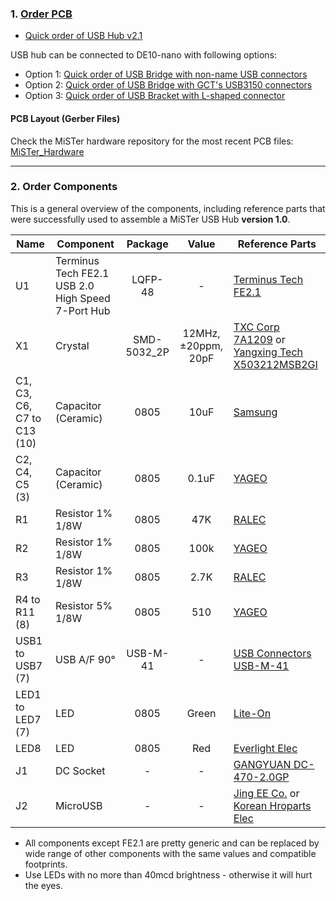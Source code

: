 ### 1. [Order PCB](https://www.pcbway.com/setinvite.aspx?inviteid=43024)

  * [Quick order of USB Hub v2.1](https://www.pcbway.com/project/shareproject/7_port_USB_Hub_v2_1_for_MiSTer.html)

USB hub can be connected to DE10-nano with following options:
  * Option 1: [Quick order of USB Bridge with non-name USB connectors](https://www.pcbway.com/project/shareproject/USB_Bridge_board_for_MiSTer.html)
  * Option 2: [Quick order of USB Bridge with GCT's USB3150 connectors](https://www.pcbway.com/project/shareproject/USB_Bridge_with_USB3150_connectors_for_MiSTer.html)
  * Option 3: [Quick order of USB Bracket with L-shaped connector](https://www.pcbway.com/project/shareproject/USB_Bracket_board_for_MiSTer_v1_1.html)

#### PCB Layout (Gerber Files)
Check the MiSTer hardware repository for the most recent PCB files: [MiSTer_Hardware](https://github.com/MiSTer-devel/Hardware_MiSTer)


------

### 2. Order Components

This is a general overview of the components, including reference parts that were successfully used to assemble a MiSTer USB Hub <b>version 1.0</b>.

| Name | Component | Package | Value | Reference Parts |
|---|---|:---:|:---:|---|
| U1 | Terminus Tech FE2.1 USB 2.0 High Speed 7-Port Hub | LQFP-48 | - | [Terminus Tech FE2.1](https://lcsc.com/product-detail/USB_FE2-1_C39693.html) |
| X1 | Crystal | SMD-5032_2P | 12MHz, ±20ppm, 20pF | [TXC Corp 7A1209](https://lcsc.com/product-detail/SMD-Crystals_XTAL-G5032-2-12M-20pF-20ppm-20-70_C90883.html) or [Yangxing Tech X503212MSB2GI ](https://lcsc.com/product-detail/SMD-Crystals_YSX530GA-12MHZ-20PF-10PPM-40-85_C112573.html) |
| C1, C3, C6, C7 to C13 (10) | Capacitor (Ceramic) | 0805 | 10uF | [Samsung](https://lcsc.com/product-detail/Multilayer-Ceramic-Capacitors-MLCC-SMD-SMT_SAMSUNG_CL21A106KPFNNNE_10uF-106-10-10V_C17024.html) |
| C2, C4, C5 (3) | Capacitor (Ceramic) | 0805 | 0.1uF | [YAGEO](https://lcsc.com/product-detail/Multilayer-Ceramic-Capacitors-MLCC-SMD-SMT_100nF-104-10-50V_C49678.html) |
| R1 | Resistor 1% 1/8W | 0805 | 47K | [RALEC](https://lcsc.com/product-detail/Chip-Resistor-Surface-Mount_47KR-4702-1_C104345.html) |
| R2 | Resistor 1% 1/8W | 0805 | 100k | [YAGEO](https://lcsc.com/product-detail/Chip-Resistor-Surface-Mount_100KR-1003-1_C96346.html) |
| R3 | Resistor 1% 1/8W | 0805 | 2.7K | [RALEC](https://lcsc.com/product-detail/Chip-Resistor-Surface-Mount_2-7KR-2701-1_C104167.html) |
| R4 to R11 (8) | Resistor 5% 1/8W | 0805 | 510 | [YAGEO](https://lcsc.com/product-detail/Chip-Resistor-Surface-Mount_510R-510R-1_C114563.html) |
| USB1 to USB7 (7) | USB A/F 90° | USB-M-41 | - | [USB Connectors USB-M-41](https://lcsc.com/product-detail/USB-Connectors_USB-A-F-900-No-back-cover-straight-foot-Copper-shell-Not-high-temperature_C5393.html) |
| LED1 to LED7 (7) | LED | 0805 | Green | [Lite-On](https://lcsc.com/product-detail/Light-Emitting-Diodes-LED_SMD-green_C125090.html) |
| LED8 | LED | 0805 | Red | [Everlight Elec](https://lcsc.com/product-detail/Light-Emitting-Diodes-LED_Red-LED-appearance-white-SMD_C142306.html) |
| J1 | DC Socket | - | - | [GANGYUAN DC-470-2.0GP](https://lcsc.com/product-detail/Power-Connectors_GANGYUAN-DC-470-2-0GP_C194406.html) |
| J2 | MicroUSB | - | - | [Jing EE Co.](https://lcsc.com/product-detail/USB-Connectors_Jing-Extension-of-the-Electronic-Co-LCSC-micro-5PAll-posts-are-not-guided-Flat-welding-High-temperature_C40942.html) or [Korean Hroparts Elec](https://lcsc.com/product-detail/Micro-USB-Connectors_Korean-Hroparts-Elec-U-F-M5SS-W-1_C145783.html) |

* All components except FE2.1 are pretty generic and can be replaced by wide range of other components with the same values and compatible footprints.
* Use LEDs with no more than 40mcd brightness - otherwise it will hurt the eyes.